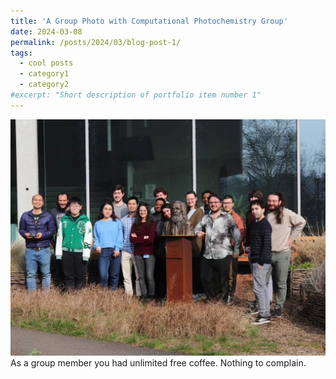 ```yaml
---
title: 'A Group Photo with Computational Photochemistry Group'
date: 2024-03-08
permalink: /posts/2024/03/blog-post-1/
tags:
  - cool posts
  - category1
  - category2
#excerpt: "Short description of portfolio item number 1"
---
```

<img src="/images/IMG_0784.JPG" alt="Portfolio item image">
As a group member you had unlimited free coffee. Nothing to complain.
